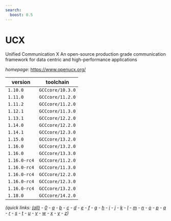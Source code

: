 ```yaml
---
search:
  boost: 0.5
---
```

# UCX

Unified Communication X An open-source production grade communication framework for data centric and high-performance applications

*homepage*: <https://www.openucx.org/>

version | toolchain
--------|----------
``1.10.0`` | ``GCCcore/10.3.0``
``1.11.0`` | ``GCCcore/11.2.0``
``1.11.2`` | ``GCCcore/11.2.0``
``1.12.1`` | ``GCCcore/11.3.0``
``1.13.1`` | ``GCCcore/12.2.0``
``1.14.0`` | ``GCCcore/12.2.0``
``1.14.1`` | ``GCCcore/12.3.0``
``1.15.0`` | ``GCCcore/13.2.0``
``1.16.0`` | ``GCCcore/13.2.0``
``1.16.0`` | ``GCCcore/13.3.0``
``1.16.0-rc4`` | ``GCCcore/11.2.0``
``1.16.0-rc4`` | ``GCCcore/11.3.0``
``1.16.0-rc4`` | ``GCCcore/12.2.0``
``1.16.0-rc4`` | ``GCCcore/12.3.0``
``1.16.0-rc4`` | ``GCCcore/13.2.0``
``1.18.0`` | ``GCCcore/14.2.0``


*(quick links: [(all)](../index.md) - [0](../0/index.md) - [a](../a/index.md) - [b](../b/index.md) - [c](../c/index.md) - [d](../d/index.md) - [e](../e/index.md) - [f](../f/index.md) - [g](../g/index.md) - [h](../h/index.md) - [i](../i/index.md) - [j](../j/index.md) - [k](../k/index.md) - [l](../l/index.md) - [m](../m/index.md) - [n](../n/index.md) - [o](../o/index.md) - [p](../p/index.md) - [q](../q/index.md) - [r](../r/index.md) - [s](../s/index.md) - [t](../t/index.md) - [u](../u/index.md) - [v](../v/index.md) - [w](../w/index.md) - [x](../x/index.md) - [y](../y/index.md) - [z](../z/index.md))*

